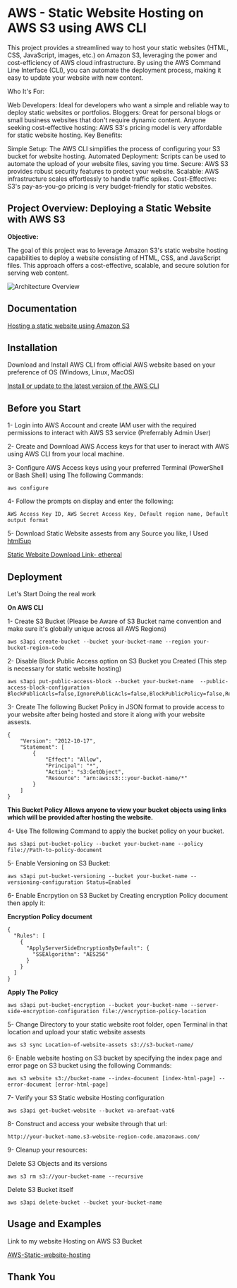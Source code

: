 
# AWS - Static Website Hosting on AWS S3 using AWS CLI

This project provides a streamlined way to host your static websites (HTML, CSS, JavaScript, images, etc.) on Amazon S3, leveraging the power and cost-efficiency of AWS cloud infrastructure. By using the AWS Command Line Interface (CLI), you can automate the deployment process, making it easy to update your website with new content.

Who It's For:

Web Developers: Ideal for developers who want a simple and reliable way to deploy static websites or portfolios.
Bloggers: Great for personal blogs or small business websites that don't require dynamic content.
Anyone seeking cost-effective hosting: AWS S3's pricing model is very affordable for static website hosting.
Key Benefits:

Simple Setup: The AWS CLI simplifies the process of configuring your S3 bucket for website hosting.
Automated Deployment: Scripts can be used to automate the upload of your website files, saving you time.
Secure: AWS S3 provides robust security features to protect your website.
Scalable: AWS infrastructure scales effortlessly to handle traffic spikes.
Cost-Effective: S3's pay-as-you-go pricing is very budget-friendly for static websites.


## Project Overview: Deploying a Static Website with AWS S3

**Objective:**

The goal of this project was to leverage Amazon S3's static website hosting capabilities to deploy a website consisting of HTML, CSS, and JavaScript files. This approach offers a cost-effective, scalable, and secure solution for serving web content.

![Architecture Overview](https://photos.app.goo.gl/84YSik55Y8sU8vUo9)
## Documentation

[Hosting a static website using Amazon S3](https://docs.aws.amazon.com/AmazonS3/latest/userguide/WebsiteHosting.html)


## Installation

Download and Install AWS CLI from official AWS website based on your preference of OS (Windows, Linux, MacOS)

[Install or update to the latest version of the AWS CLI](https://docs.aws.amazon.com/cli/latest/userguide/getting-started-install.html)
    

## Before you Start

1- Login into AWS Account and create IAM user with the required permissions to interact with AWS S3 service (Preferrably Admin User)

2- Create and Download AWS Access keys for that user to ineract with AWS using AWS CLI from your local machine.

3- Configure AWS Access keys using your preferred Terminal (PowerShell or Bash Shell) using The following Commands:

```
aws configure 

```
4- Follow the prompts on display and enter the following:

    AWS Access Key ID, AWS Secret Access Key, Default region name, Default output format

5- Download Static Website assests from any Source you          like, 
    I Used [html5up](https://html5up.net/)

[Static Website Download Link- ethereal](https://html5up.net/ethereal) 


## Deployment

Let's Start Doing the real work

**On AWS CLI**

1- Create S3 Bucket (Please be Aware of S3 Bucket name convention and make sure it's globally unique across all AWS Regions)
    
```
aws s3api create-bucket --bucket your-bucket-name --region your-bucket-region-code

```
2- Disable Block Public Access option on S3 Bucket you Created 
(This step is necessary for static website hosting)
```
aws s3api put-public-access-block --bucket your-bucket-name  --public-access-block-configuration BlockPublicAcls=false,IgnorePublicAcls=false,BlockPublicPolicy=false,RestrictPublicBuckets=false

```

3- Create The following Bucket Policy in JSON format to provide access to your website after being hosted and store it along with your website assests.

```
{
    "Version": "2012-10-17",
    "Statement": [
        {
            "Effect": "Allow",
            "Principal": "*",
            "Action": "s3:GetObject",
            "Resource": "arn:aws:s3:::your-bucket-name/*"
        }
    ]
}

```

**This Bucket Policy Allows anyone to view your bucket objects using links which will be provided after hosting the website.**


4- Use The following Command to apply the bucket policy on your bucket.

```
aws s3api put-bucket-policy --bucket your-bucket-name --policy file://Path-to-policy-document

```

5- Enable Versioning on S3 Bucket:

```
aws s3api put-bucket-versioning --bucket your-bucket-name --versioning-configuration Status=Enabled

```
6- Enable Encrpytion on S3 Bucket by Creating encryption Policy document then apply it:

  **Encryption Policy document**

```
{
  "Rules": [
    {
      "ApplyServerSideEncryptionByDefault": {
        "SSEAlgorithm": "AES256"
      }
    }
  ]
}

```
  **Apply The Policy**

```
aws s3api put-bucket-encryption --bucket your-bucket-name --server-side-encryption-configuration file://encryption-policy-location

```
5- Change Directory to your static website root folder, open Terminal in that location and upload your static website assests 

```
aws s3 sync Location-of-website-assets s3://s3-bucket-name/

```

6- Enable website hosting on S3 bucket by specifying the index page
and error page on S3 bucket using the following Commands:

```
aws s3 website s3://bucket-name --index-document [index-html-page] --error-document [error-html-page]

```

7- Verify your S3 Static website Hosting configuration

```
aws s3api get-bucket-website --bucket va-arefaat-vat6

```

8- Construct and access your website through that url:

```
http://your-bucket-name.s3-website-region-code.amazonaws.com/

```

9- Cleanup your resources:

Delete S3 Objects and its versions
```
aws s3 rm s3://your-bucket-name --recursive

```
Delete S3 Bucket itself

```
aws s3api delete-bucket --bucket your-bucket-name

```
## Usage and Examples

Link to my website Hosting on AWS S3 Bucket

[AWS-Static-website-hosting](http://va-arefaat-vat06.s3-website-us-east-1.amazonaws.com/)


## Thank You